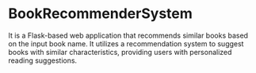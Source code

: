 # BookRecommenderSystem
It is a Flask-based web application that recommends similar books based on the input book name. It utilizes a recommendation system to suggest books with similar characteristics, providing users with personalized reading suggestions.
